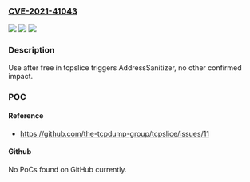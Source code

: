 ### [CVE-2021-41043](https://cve.mitre.org/cgi-bin/cvename.cgi?name=CVE-2021-41043)
![](https://img.shields.io/static/v1?label=Product&message=tcpslice&color=blue)
![](https://img.shields.io/static/v1?label=Version&message=%3C%201.5%20&color=brighgreen)
![](https://img.shields.io/static/v1?label=Vulnerability&message=CWE-416%20use%20after%20free&color=brighgreen)

### Description

Use after free in tcpslice triggers AddressSanitizer, no other confirmed impact.

### POC

#### Reference
- https://github.com/the-tcpdump-group/tcpslice/issues/11

#### Github
No PoCs found on GitHub currently.


